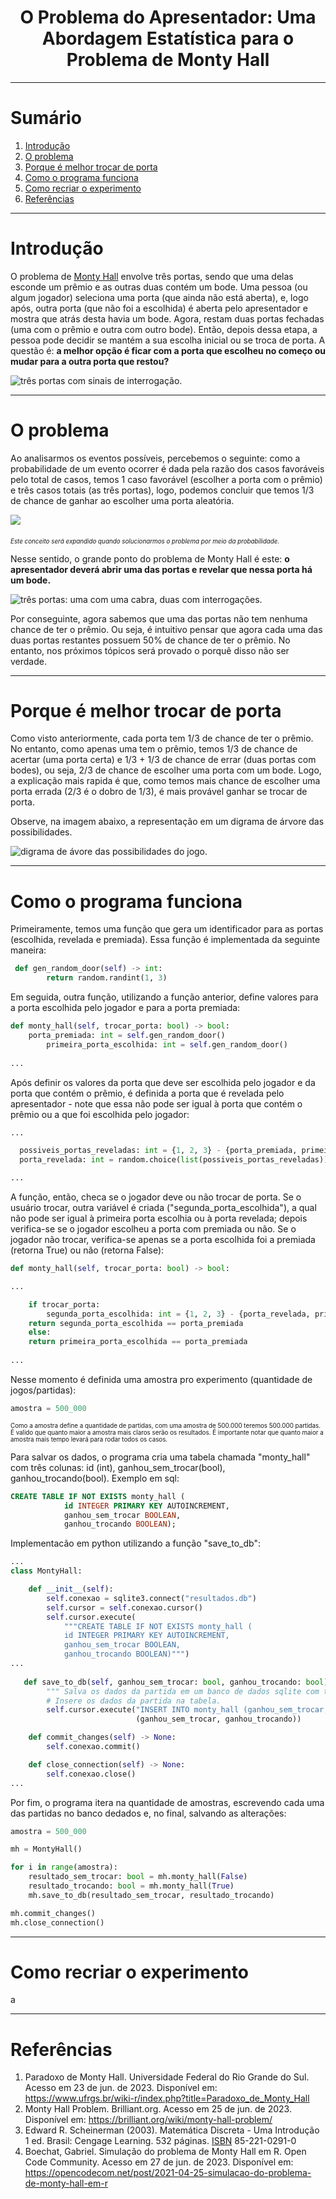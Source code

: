 <h1 style="text-align: center"><strong>O Problema do Apresentador: Uma Abordagem Estatística para o Problema de Monty Hall</strong></h1>

---

# Sumário
  1. [Introdução](#introdução)
  2. [O problema](#o-problema)
  3. [Porque é melhor trocar de porta](#porque-é-melhor-trocar-de-porta)
  4. [Como o programa funciona](#como-o-programa-funciona)
  5. [Como recriar o experimento](#como-recriar-o-experimento)
  6. [Referências](#referências)

---

# Introdução

O problema de [Monty Hall](https://brilliant.org/wiki/monty-hall-problem/) envolve três portas, sendo que uma delas esconde um prêmio e as outras duas contém um bode. Uma pessoa (ou algum jogador) seleciona uma porta (que ainda não está aberta), e, logo após, outra porta (que não foi a escolhida) é aberta pelo apresentador e mostra que atrás desta havia um bode. Agora, restam duas portas fechadas (uma com o prêmio e outra com outro bode). Então, depois dessa etapa, a pessoa pode decidir se mantém a sua escolha inicial ou se troca de porta. A questão é: <strong> a melhor opção é ficar com a porta que escolheu no começo ou mudar para a outra porta que restou? </strong>

<img src="images/doors.png" alt="três portas com sinais de interrogação."/>

---

# O problema

Ao analisarmos os eventos possíveis, percebemos o seguinte: como a probabilidade de um evento ocorrer é dada pela razão dos casos favoráveis pelo total de casos, temos 1 caso favorável (escolher a porta com o prêmio) e três casos totais (as três portas), logo, podemos concluir que temos 1/3 de chance de ganhar ao escolher uma porta aleatória.

<img src="https://latex.codecogs.com/png.image?\inline&space;\large&space;\dpi{150}&space;{\color{White}&space;P&space;=&space;\frac{C_{F}}{C_{T}}}">
<p style="font-size: 70%" ><br/><em>Este conceito será expandido quando solucionarmos o problema por meio da probabilidade. </em><br/></p>

Nesse sentido, o grande ponto do problema de Monty Hall é este: <strong> o apresentador deverá abrir uma das portas e revelar que nessa porta há um bode. </strong>

<img src="images/door-goat.png" alt="três portas: uma com uma cabra, duas com interrogações."/>

Por conseguinte, agora sabemos que uma das portas não tem nenhuma chance de ter o prêmio. Ou seja, é intuitivo pensar que agora cada uma das duas portas restantes possuem 50% de chance de ter o prêmio. No entanto, nos próximos tópicos será provado o porquê disso não ser verdade.  

---

# Porque é melhor trocar de porta

Como visto anteriormente, cada porta tem 1/3 de chance de ter o prêmio. No entanto, como apenas uma tem o prêmio, temos 1/3 de chance de acertar (uma porta certa) e 1/3 + 1/3 de chance de errar (duas portas com bodes), ou seja, 2/3 de chance de escolher uma porta com um bode. Logo, a explicação mais rapida é que, como temos mais chance de escolher uma porta errada (2/3 é o dobro de 1/3), é mais provável ganhar se trocar de porta.</br>

Observe, na imagem abaixo, a representação em um digrama de árvore das possibilidades.

<img src="images/tree-graph.png" alt="digrama de ávore das possibilidades do jogo."/>

---

# Como o programa funciona

Primeiramente, temos uma função que gera um identificador para as portas (escolhida, revelada e premiada). Essa função é implementada da seguinte maneira:

```python
 def gen_random_door(self) -> int:
        return random.randint(1, 3)
```

Em seguida, outra função, utilizando a função anterior, define valores para a porta escolhida pelo jogador e para a porta premiada:

```python
def monty_hall(self, trocar_porta: bool) -> bool:
	porta_premiada: int = self.gen_random_door()
        primeira_porta_escolhida: int = self.gen_random_door()
        
...
```

Após definir os valores da porta que deve ser escolhida pelo jogador e da porta que contém o prêmio, é definida a porta que é revelada pelo apresentador - note que essa não pode ser igual à porta que contém o prêmio ou a que foi escolhida pelo jogador:

```python
...

  possiveis_portas_reveladas: int = {1, 2, 3} - {porta_premiada, primeira_porta_escolhida}
  porta_revelada: int = random.choice(list(possiveis_portas_reveladas))

...
```

A função, então, checa se o jogador deve ou não trocar de porta. Se o usuário trocar, outra variável é criada ("segunda_porta_escolhida"), a qual não pode ser igual à primeira porta escolhia ou à porta revelada; depois verifica-se se o jogador escolheu a porta com premiada ou não. Se o jogador não trocar, verifica-se apenas se a porta escolhida foi a premiada (retorna True) ou não (retorna False):

```python
def monty_hall(self, trocar_porta: bool) -> bool:

...

    if trocar_porta:
        segunda_porta_escolhida: int = {1, 2, 3} - {porta_revelada, primeira_porta_escolhida}
	return segunda_porta_escolhida == porta_premiada
    else:
	return primeira_porta_escolhida == porta_premiada
	
...
```

Nesse momento é definida uma amostra pro experimento (quantidade de jogos/partidas):

```python
amostra = 500_000
```

<p style="font-size: 70%" >Como a amostra define a quantidade de partidas, com uma amostra de 500.000 teremos 500.000 partidas. É valido que quanto maior a amostra mais claros serão os resultados. É importante notar que quanto maior a amostra mais tempo levará para rodar todos os casos.</p>

Para salvar os dados, o programa cria uma tabela chamada "monty_hall" com três colunas: id (int), ganhou_sem_trocar(bool), ganhou_trocando(bool). Exemplo em sql:

```sql
CREATE TABLE IF NOT EXISTS monty_hall (
            id INTEGER PRIMARY KEY AUTOINCREMENT, 
            ganhou_sem_trocar BOOLEAN, 
            ganhou_trocando BOOLEAN);
```

Implementacão em python utilizando a função "save_to_db":

```python
...
class MontyHall:

    def __init__(self):
        self.conexao = sqlite3.connect("resultados.db")
        self.cursor = self.conexao.cursor()
        self.cursor.execute(
            """CREATE TABLE IF NOT EXISTS monty_hall (
            id INTEGER PRIMARY KEY AUTOINCREMENT, 
            ganhou_sem_trocar BOOLEAN, 
            ganhou_trocando BOOLEAN)""")
...
   
   def save_to_db(self, ganhou_sem_trocar: bool, ganhou_trocando: bool) -> None:
        """ Salva os dados da partida em um banco de dados sqlite com três colunas. """
        # Insere os dados da partida na tabela.
        self.cursor.execute("INSERT INTO monty_hall (ganhou_sem_trocar, ganhou_trocando) VALUES (?, ?)",
                            (ganhou_sem_trocar, ganhou_trocando))

    def commit_changes(self) -> None:
        self.conexao.commit()

    def close_connection(self) -> None:
        self.conexao.close()                         
...
```

Por fim, o programa itera na quantidade de amostras, escrevendo cada uma das partidas no banco dedados e, no final, salvando as alterações:

```python
amostra = 500_000

mh = MontyHall()

for i in range(amostra):
    resultado_sem_trocar: bool = mh.monty_hall(False)
    resultado_trocando: bool = mh.monty_hall(True)
    mh.save_to_db(resultado_sem_trocar, resultado_trocando)

mh.commit_changes()
mh.close_connection()
```

---

# Como recriar o experimento

a

---

# Referências

1. Paradoxo de Monty Hall. Universidade Federal do Rio Grande do Sul. Acesso em 23 de jun. de 2023. Disponível em: <https://www.ufrgs.br/wiki-r/index.php?title=Paradoxo_de_Monty_Hall>
2. Monty Hall Problem. Brilliant.org. Acesso em 25 de jun. de 2023. Disponível em: <https://brilliant.org/wiki/monty-hall-problem/>
3. Edward R. Scheinerman (2003). Matemática Discreta - Uma Introdução 1 ed. Brasil: Cengage Learning. 532 páginas. [ISBN](https://pt.wikipedia.org/wiki/International_Standard_Book_Number) 85-221-0291-0
4. Boechat, Gabriel. Simulação do problema de Monty Hall em R. Open Code Community. Acesso em 27 de jun. de 2023. Disponível em: <https://opencodecom.net/post/2021-04-25-simulacao-do-problema-de-monty-hall-em-r> 